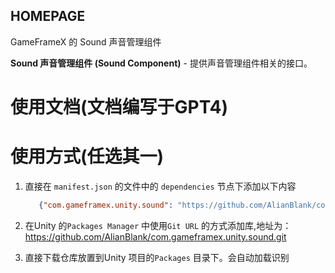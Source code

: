 ﻿## HOMEPAGE

GameFrameX 的 Sound 声音管理组件

**Sound 声音管理组件 (Sound Component)** - 提供声音管理组件相关的接口。

# 使用文档(文档编写于GPT4)

# 使用方式(任选其一)

1. 直接在 `manifest.json` 的文件中的 `dependencies` 节点下添加以下内容
   ```json
      {"com.gameframex.unity.sound": "https://github.com/AlianBlank/com.gameframex.unity.sound.git"}
    ```
2. 在Unity 的`Packages Manager` 中使用`Git URL` 的方式添加库,地址为：https://github.com/AlianBlank/com.gameframex.unity.sound.git

3. 直接下载仓库放置到Unity 项目的`Packages` 目录下。会自动加载识别